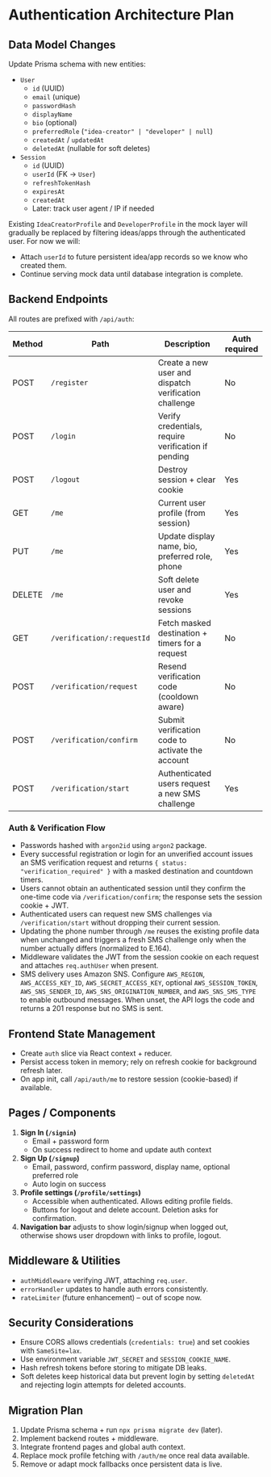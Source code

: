 # Authentication Architecture Plan

## Data Model Changes

Update Prisma schema with new entities:

- `User`
  - `id` (UUID)
  - `email` (unique)
  - `passwordHash`
  - `displayName`
  - `bio` (optional)
  - `preferredRole` (`"idea-creator" | "developer" | null`)
  - `createdAt` / `updatedAt`
  - `deletedAt` (nullable for soft deletes)
- `Session`
  - `id` (UUID)
  - `userId` (FK → `User`)
  - `refreshTokenHash`
  - `expiresAt`
  - `createdAt`
  - Later: track user agent / IP if needed

Existing `IdeaCreatorProfile` and `DeveloperProfile` in the mock layer will gradually be replaced by filtering ideas/apps through the authenticated user. For now we will:
- Attach `userId` to future persistent idea/app records so we know who created them.
- Continue serving mock data until database integration is complete.

## Backend Endpoints

All routes are prefixed with `/api/auth`:

| Method | Path                         | Description                                           | Auth required |
|--------|------------------------------|-------------------------------------------------------|---------------|
| POST   | `/register`                  | Create a new user and dispatch verification challenge | No            |
| POST   | `/login`                     | Verify credentials, require verification if pending   | No            |
| POST   | `/logout`                    | Destroy session + clear cookie                        | Yes           |
| GET    | `/me`                        | Current user profile (from session)                   | Yes           |
| PUT    | `/me`                        | Update display name, bio, preferred role, phone       | Yes           |
| DELETE | `/me`                        | Soft delete user and revoke sessions                  | Yes           |
| GET    | `/verification/:requestId`   | Fetch masked destination + timers for a request       | No            |
| POST   | `/verification/request`      | Resend verification code (cooldown aware)             | No            |
| POST   | `/verification/confirm`      | Submit verification code to activate the account      | No            |
| POST   | `/verification/start`        | Authenticated users request a new SMS challenge       | Yes           |

### Auth & Verification Flow
- Passwords hashed with `argon2id` using `argon2` package.
- Every successful registration or login for an unverified account issues an SMS verification request and returns `{ status: "verification_required" }` with a masked destination and countdown timers.
- Users cannot obtain an authenticated session until they confirm the one-time code via `/verification/confirm`; the response sets the session cookie + JWT.
- Authenticated users can request new SMS challenges via `/verification/start` without dropping their current session.
- Updating the phone number through `/me` reuses the existing profile data when unchanged and triggers a fresh SMS challenge only when the number actually differs (normalized to E.164).
- Middleware validates the JWT from the session cookie on each request and attaches `req.authUser` when present.
- SMS delivery uses Amazon SNS. Configure `AWS_REGION`, `AWS_ACCESS_KEY_ID`, `AWS_SECRET_ACCESS_KEY`, optional `AWS_SESSION_TOKEN`, `AWS_SNS_SENDER_ID`, `AWS_SNS_ORIGINATION_NUMBER`, and `AWS_SNS_SMS_TYPE` to enable outbound messages. When unset, the API logs the code and returns a 201 response but no SMS is sent.

## Frontend State Management

- Create `auth` slice via React context + reducer.
- Persist access token in memory; rely on refresh cookie for background refresh later.
- On app init, call `/api/auth/me` to restore session (cookie-based) if available.

## Pages / Components

1. **Sign In (`/signin`)**
   - Email + password form
   - On success redirect to home and update auth context
2. **Sign Up (`/signup`)**
   - Email, password, confirm password, display name, optional preferred role
   - Auto login on success
3. **Profile settings (`/profile/settings`)**
   - Accessible when authenticated. Allows editing profile fields.
   - Buttons for logout and delete account. Deletion asks for confirmation.
4. **Navigation bar** adjusts to show login/signup when logged out, otherwise shows user dropdown with links to profile, logout.

## Middleware & Utilities

- `authMiddleware` verifying JWT, attaching `req.user`.
- `errorHandler` updates to handle auth errors consistently.
- `rateLimiter` (future enhancement) – out of scope now.

## Security Considerations

- Ensure CORS allows credentials (`credentials: true`) and set cookies with `SameSite=lax`.
- Use environment variable `JWT_SECRET` and `SESSION_COOKIE_NAME`.
- Hash refresh tokens before storing to mitigate DB leaks.
- Soft deletes keep historical data but prevent login by setting `deletedAt` and rejecting login attempts for deleted accounts.

## Migration Plan

1. Update Prisma schema + run `npx prisma migrate dev` (later).
2. Implement backend routes + middleware.
3. Integrate frontend pages and global auth context.
4. Replace mock profile fetching with `/auth/me` once real data available.
5. Remove or adapt mock fallbacks once persistent data is live.
